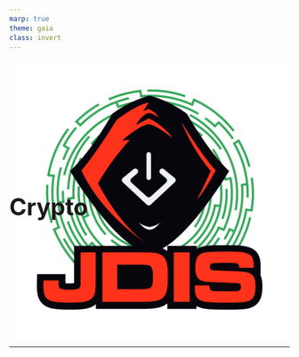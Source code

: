 ```yaml
---
marp: true
theme: gaia
class: invert
---
```



# Crypto

![bg right:25% fit](../Images/logo_jdis.png)
<style scoped>h1 {font-size: 300%;position:absolute; margin:25% 0;}</style>
---
<!-- paginate: true -->